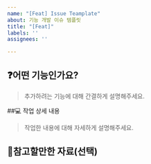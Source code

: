```yaml
---
name: "[Feat] Issue Teamplate"
about: 기능 개발 이슈 템플릿
title: "[Feat]"
labels: ''
assignees: ''

---
```


## ❓어떤 기능인가요?

> 추가하려는 기능에 대해 간결하게 설명해주세요.

##💻 작업 상세 내용

> 작업한 내용에 대해 자세하게 설명해주세요.

## 📜참고할만한 자료(선택)
